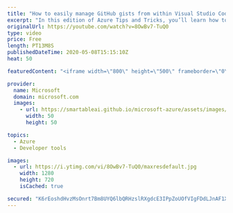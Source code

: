 ```yaml
---
title: "How to easily manage GitHub gists from within Visual Studio Code | Azure Tips and Tricks"
excerpt: "In this edition of Azure Tips and Tricks, you’ll learn how to create, manage, and share code snippets and interactive samples using GistPad extension for Visual Studio Code.   For more tips and tricks, visit: https://aka.ms/azuretipsandtricks   Get started with 12 months of free services and $200 USD"
originalUrl: https://youtube.com/watch?v=8OwBv7-TuQ0
type: video
price: Free
length: PT13M8S
publishedDateTime: 2020-05-08T15:15:10Z
heat: 50

featuredContent: "<iframe width=\"800\" height=\"500\" frameborder=\"0\" src=\"https://www.youtube.com/embed/8OwBv7-TuQ0\" allow=\"accelerometer; autoplay; encrypted-media; gyroscope; picture-in-picture\" allowfullscreen></iframe>"

provider:
  name: Microsoft
  domain: microsoft.com
  images:
    - url: https://smartableai.github.io/microsoft-azure/assets/images/organizations/microsoft.com-50x50.jpg
      width: 50
      height: 50

topics:
  - Azure
  - Developer tools

images:
  - url: https://i.ytimg.com/vi/8OwBv7-TuQ0/maxresdefault.jpg
    width: 1280
    height: 720
    isCached: true

secured: "K6rEoshdHvzMsOnrt7Bm8UYQ6lbQRHzslRXgdcE3IPpZoUOfVIgFDdLJnAF1X4m+wofAy4bXOJaWWVjIttbYcDQNeOc38sjysnZYbT7xN0kmHnc/KqqacfLSDbQEABK63Vj02VyyUwFlT2E5MlFUJ4Z2dHzFnuG/Me+g3qW0iEgF3iqnt9/C0xSrjysNLdEFozW3x+Gn2FyzbTpCqG6HQv5vqFYrGddF70lNt11jJhuVOWtAV5LoC7Bjgm4/QkajzMoz3Ab7IFq9kOietpgOdIzN/uNw53K1/gb8J3Ms/ZZl3dWa0ZTBoODCqRg/QHzAogkTo3y8VgcKlLwZrvNh5QFqvhcrC9Q7eOmYXWSb8rES3jP0OosZ7iAl/IUmVnGczbaCQTXGvaZQUqovBa8q0qYFjx8aztaleipyYsgOy6g=;P4ViRHDiP08WlI1dMB1mOw=="
---
```


